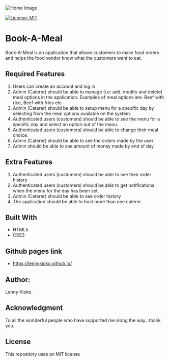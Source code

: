 ![Home Image](https://raw.github.com/lennykioko/Book-A-Meal/master/UI/static/img/image.jpg)

[![License: MIT](https://img.shields.io/badge/License-MIT-yellow.svg)](https://opensource.org/licenses/MIT)

# Book-A-Meal
Book-A-Meal is an application that allows customers to make food orders and helps the food vendor know what the customers want to eat.

## Required Features
1. Users can create an account and log in
2. Admin (Caterer) should be able to manage (i.e: add, modify and delete) meal options in the application. Examples of meal options are: Beef with rice, Beef with fries etc
3. Admin (Caterer) should be able to setup menu for a specific day by selecting from the meal options available on the system.
4. Authenticated users (customers) should be able to see the menu for a specific day and select an option out of the menu.
5. Authenticated users (customers) should be able to change their meal choice.
6. Admin (Caterer) should be able to see the orders made by the user
7. Admin should be able to see amount of money made by end of day

## Extra Features 
1. Authenticated users (customers) should be able to see their order history
2. Authenticated users (customers) should be able to get notifications when the menu for the day has been set.
3. Admin (Caterer) should be able to see order history
4. The application should be able to host more than one caterer.

## Built With
* HTML5
* CSS3

## Github pages link
* https://lennykioko.github.io/

## Author:
Lenny Kioko.

## Acknowledgment
To all the wonderful people who have supported me along the way...thank you.

## License
This repository uses an MIT license
